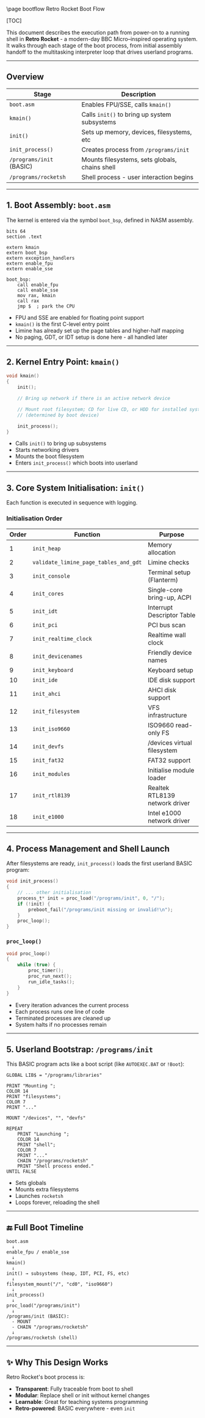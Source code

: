 \page bootflow Retro Rocket Boot Flow

[TOC]



This document describes the execution path from power-on to a running shell in **Retro Rocket** - a modern-day BBC Micro–inspired operating system. It walks through each stage of the boot process, from initial assembly handoff to the multitasking interpreter loop that drives userland programs.

---

## Overview

| Stage                        | Description                                      |
|-----------------------------|--------------------------------------------------|
| `boot.asm`                  | Enables FPU/SSE, calls `kmain()`                |
| `kmain()`                   | Calls `init()` to bring up system subsystems    |
| `init()`                    | Sets up memory, devices, filesystems, etc       |
| `init_process()`            | Creates process from `/programs/init`           |
| `/programs/init` (BASIC)    | Mounts filesystems, sets globals, chains shell  |
| `/programs/rocketsh`        | Shell process - user interaction begins         |

---

## 1. Boot Assembly: `boot.asm`

The kernel is entered via the symbol `boot_bsp`, defined in NASM assembly.

```
bits 64
section .text

extern kmain
extern boot_bsp
extern exception_handlers
extern enable_fpu
extern enable_sse

boot_bsp:
    call enable_fpu
    call enable_sse
    mov rax, kmain
    call rax
    jmp $  ; park the CPU
```

- FPU and SSE are enabled for floating point support
- `kmain()` is the first C-level entry point
- Limine has already set up the page tables and higher-half mapping
- No paging, GDT, or IDT setup is done here - all handled later

---

## 2. Kernel Entry Point: `kmain()`

```c
void kmain()
{
    init();

    // Bring up network if there is an active network device

    // Mount root filesystem; CD for live CD, or HDD for installed system
    // (determined by boot device)

    init_process();
}
```

- Calls `init()` to bring up subsystems
- Starts networking drivers
- Mounts the boot filesystem
- Enters `init_process()` which boots into userland

---

## 3. Core System Initialisation: `init()`

Each function is executed in sequence with logging.

### Initialisation Order

| Order | Function                       | Purpose                                  |
|-------|--------------------------------|------------------------------------------|
| 1     | `init_heap`                    | Memory allocation                        |
| 2     | `validate_limine_page_tables_and_gdt` | Limine checks                    |
| 3     | `init_console`                 | Terminal setup (Flanterm)                |
| 4     | `init_cores`                   | Single-core bring-up, ACPI               |
| 5     | `init_idt`                     | Interrupt Descriptor Table               |
| 6     | `init_pci`                     | PCI bus scan                             |
| 7     | `init_realtime_clock`          | Realtime wall clock                      |
| 8     | `init_devicenames`             | Friendly device names                    |
| 9     | `init_keyboard`                | Keyboard setup                           |
| 10    | `init_ide`                     | IDE disk support                         |
| 11    | `init_ahci`                    | AHCI disk support                        |
| 12    | `init_filesystem`              | VFS infrastructure                       |
| 13    | `init_iso9660`                 | ISO9660 read-only FS                     |
| 14    | `init_devfs`                   | /devices virtual filesystem              |
| 15    | `init_fat32`                   | FAT32 support                            |
| 16    | `init_modules`                 | Initialise module loader                 |
| 17    | `init_rtl8139`                 | Realtek RTL8139 network driver           |
| 18    | `init_e1000`                   | Intel e1000 network driver               |

---

## 4. Process Management and Shell Launch

After filesystems are ready, `init_process()` loads the first userland BASIC program:

```c
void init_process()
{
    // ... other initialisation
    process_t* init = proc_load("/programs/init", 0, "/");
    if (!init) {
        preboot_fail("/programs/init missing or invalid!\n");
    }
    proc_loop();
}
```

### `proc_loop()`

```c
void proc_loop()
{
    while (true) {
        proc_timer();
        proc_run_next();
        run_idle_tasks();
    }
}
```

- Every iteration advances the current process
- Each process runs one line of code
- Terminated processes are cleaned up
- System halts if no processes remain

---

## 5. Userland Bootstrap: `/programs/init`

This BASIC program acts like a boot script (like `AUTOEXEC.BAT` or `!Boot`):

```basic
GLOBAL LIB$ = "/programs/libraries"

PRINT "Mounting ";
COLOR 14
PRINT "filesystems";
COLOR 7
PRINT "..."

MOUNT "/devices", "", "devfs"

REPEAT
    PRINT "Launching ";
    COLOR 14
    PRINT "shell";
    COLOR 7
    PRINT "..."
    CHAIN "/programs/rocketsh"
    PRINT "Shell process ended."
UNTIL FALSE
```

- Sets globals
- Mounts extra filesystems
- Launches `rocketsh`
- Loops forever, reloading the shell

---

## 🔚 Full Boot Timeline

```
boot.asm
  ↓
enable_fpu / enable_sse
  ↓
kmain()
  ↓
init() → subsystems (heap, IDT, PCI, FS, etc)
  ↓
filesystem_mount("/", "cd0", "iso9660")
  ↓
init_process()
  ↓
proc_load("/programs/init")
  ↓
/programs/init (BASIC):
  - MOUNT
  - CHAIN "/programs/rocketsh"
  ↓
/programs/rocketsh (shell)
```

---

## ✨ Why This Design Works

Retro Rocket's boot process is:

- **Transparent**: Fully traceable from boot to shell
- **Modular**: Replace shell or init without kernel changes
- **Learnable**: Great for teaching systems programming
- **Retro-powered**: BASIC everywhere - even `init`

